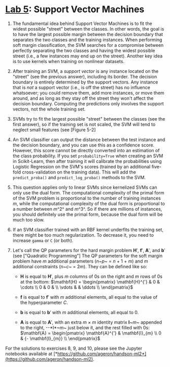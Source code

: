 















[Lab 5](https://learning.oreilly.com/library/view/hands-on-machine-learning/9781492032632/ch05.html#svm_lab): Support Vector Machines
=============================================================================================================================================

1.  The fundamental idea behind Support Vector Machines is to fit the
    widest possible "street" between the classes. In other words, the
    goal is to have the largest possible margin between the decision
    boundary that separates the two classes and the training instances.
    When performing soft margin classification, the SVM searches for a
    compromise between perfectly separating the two classes and having
    the widest possible street (i.e., a few instances may end up on the
    street). Another key idea is to use kernels when training on
    nonlinear datasets.

2.  After training an SVM, a *support vector* is any instance located on
    the "street" (see the previous answer), including its border. The
    decision boundary is entirely determined by the support vectors. Any
    instance that is *not* a support vector (i.e., is off the street)
    has no influence whatsoever; you could remove them, add more
    instances, or move them around, and as long as they stay off the
    street they won't affect the decision boundary. Computing the
    predictions only involves the support vectors, not the whole
    training set.

3.  SVMs try to fit the largest possible "street" between the classes
    (see the first answer), so if the training set is not scaled, the
    SVM will tend to neglect small features (see
    [Figure 5-2]

4.  An SVM classifier can output the distance between the test instance
    and the decision boundary, and you can use this as a confidence
    score. However, this score cannot be directly converted into an
    estimation of the class probability. If you set `probability=True`
    when creating an SVM in Scikit-Learn, then after training it will
    calibrate the probabilities using Logistic Regression on the SVM's
    scores (trained by an additional five-fold cross-validation on the
    training data). This will add the `predict_proba()` and
    `predict_log_proba()` methods to the SVM.

5.  This question applies only to linear SVMs since kernelized SVMs can
    only use the dual form. The computational complexity of the primal
    form of the SVM problem is proportional to the number of training
    instances *m*, while the computational complexity of the dual form
    is proportional to a number between *m*^2^ and *m*^3^. So if there
    are millions of instances, you should definitely use the primal
    form, because the dual form will be much too slow.

6.  If an SVM classifier trained with an RBF kernel underfits the
    training set, there might be too much regularization. To decrease
    it, you need to increase `gamma` or `C` (or both).

7.  Let's call the QP parameters for the hard margin problem **H**′,
    **f**′, **A**′, and **b**′ (see ["Quadratic
    Programming"]
    The QP parameters for the soft margin problem have *m* additional
    parameters (*n*~*p*~ = *n* + 1 + *m*) and *m* additional constraints
    (*n*~*c*~ = 2*m*). They can be defined like so:

    -   **H** is equal to **H**′, plus *m* columns of 0s on the right
        and *m* rows of 0s at the bottom: $\mathbf{H} = \begin{pmatrix}
        \mathbf{H}^{'} & 0 & \cdots \\
        0 & 0 & \\
         \vdots & & \ddots \\
        \end{pmatrix}$

    -   **f** is equal to **f**′ with *m* additional elements, all equal
        to the value of the hyperparameter *C*.

    -   **b** is equal to **b**′ with *m* additional elements, all equal
        to 0.

    -   **A** is equal to **A**′, with an extra *m* × *m* identity
        matrix **I**~*m*~ appended to the right, --\*I\*~*m*~ just below
        it, and the rest filled with 0s: $\mathbf{A} = \begin{pmatrix}
        \mathbf{A}^{'} & \mathbf{I}_{m} \\
        0 & {- \mathbf{I}_{m}} \\
        \end{pmatrix}$

For the solutions to exercises 8, 9, and 10, please see the Jupyter
notebooks available at
[*https://github.com/ageron/handson-ml2*](https://github.com/ageron/handson-ml2).
